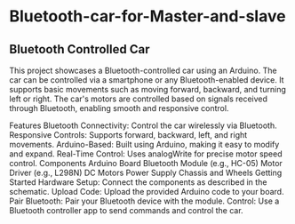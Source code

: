# Bluetooth-car-for-Master-and-slave
## Bluetooth Controlled Car
This project showcases a Bluetooth-controlled car using an Arduino. The car can be controlled via a smartphone or any Bluetooth-enabled device. It supports basic movements such as moving forward, backward, and turning left or right. The car's motors are controlled based on signals received through Bluetooth, enabling smooth and responsive control.

Features
Bluetooth Connectivity: Control the car wirelessly via Bluetooth.
Responsive Controls: Supports forward, backward, left, and right movements.
Arduino-Based: Built using Arduino, making it easy to modify and expand.
Real-Time Control: Uses analogWrite for precise motor speed control.
Components
Arduino Board
Bluetooth Module (e.g., HC-05)
Motor Driver (e.g., L298N)
DC Motors
Power Supply
Chassis and Wheels
Getting Started
Hardware Setup: Connect the components as described in the schematic.
Upload Code: Upload the provided Arduino code to your board.
Pair Bluetooth: Pair your Bluetooth device with the module.
Control: Use a Bluetooth controller app to send commands and control the car.
